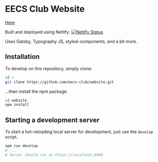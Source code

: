 # EECS Club Website
[Here](https://reverent-jang-69754c.netlify.app/)

Built and deployed using Netlify: 
[![Netlify Status](https://api.netlify.com/api/v1/badges/4f62ab3d-1fc4-4787-a637-d92026cb6a79/deploy-status)](https://app.netlify.com/sites/reverent-jang-69754c/deploys)

Uses Gatsby, Typography JS, styled-components, and a bit more.

## Installation
To develop on this repository, simply clone:
```sh
cd ~
git clone https://github.com/eecs-club/website.git
```
...then install the npm package.
```sh
cd website
npm install
```
## Starting a development server
To start a hot-reloading local server for development, just use the `develop` script.
```sh
npm run develop
# ...
# Server should run at https://localhost:8000
```